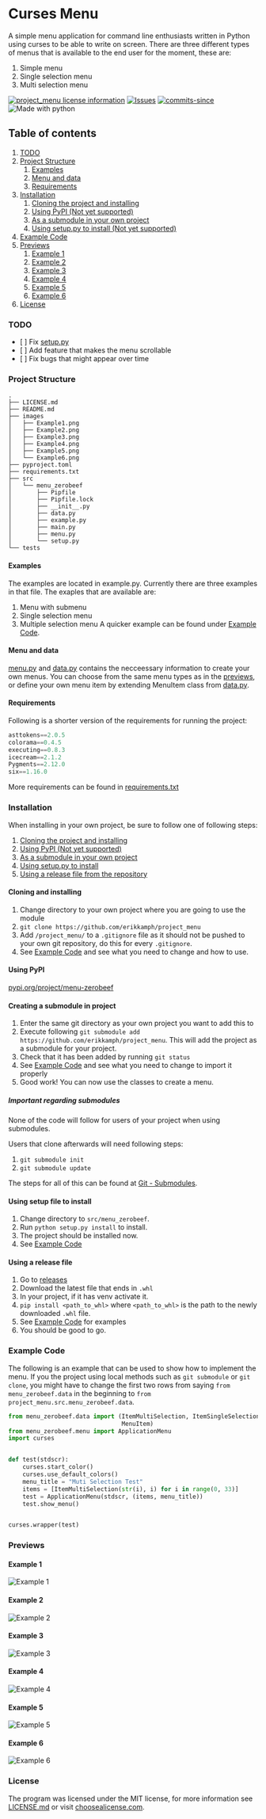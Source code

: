 # Curses Menu
A simple menu application for command line enthusiasts written in Python
using curses to be able to write on screen. There are three different types
of menus that is available to the end user for the moment, these are:
1. Simple menu
2. Single selection menu
3. Multi selection menu

[![project_menu license information](https://img.shields.io/github/license/erikkamph/project_menu.svg)](/LICENSE.md)
[![Issues](https://img.shields.io/github/issues/erikkamph/project_menu.svg)](https://github.com/erikkamph/project_menu/issues)
[![commits-since](https://img.shields.io/github/commits-since/erikkamph/project_menu/0.1.svg)](https://github.com/erikkamph/project_menu/releases/latest)
![Made with python](https://img.shields.io/badge/Python-14354C?style=for-the-badge&logo=python&logoColor=white)

## Table of contents
1. [TODO](#todo)
2. [Project Structure](#project-structure)
    1. [Examples](#examples)
    2. [Menu and data](#menu-and-data)
    3. [Requirements](#requirements)
3. [Installation](#installation)
    1. [Cloning the project and installing](#cloning-and-installing)
    2. [Using PyPI (Not yet supported)](#using-pypi)
    3. [As a submodule in your own project](#creating-a-submodule-in-project)
    4. [Using setup.py to install (Not yet supported)](#using-setup-file-to-install)
4. [Example Code](#example-code)
5. [Previews](#previews)
    1. [Example 1](#example-1)
    2. [Example 2](#example-2)
    3. [Example 3](#example-3)
    4. [Example 4](#example-4)
    5. [Example 5](#example-5)
    6. [Example 6](#example-6)
6. [License](#license)

### TODO
- [ ] Fix [setup.py](/src/menu_zerobeef/setup.py)
- [ ] Add feature that makes the menu scrollable
- [ ] Fix bugs that might appear over time

### Project Structure
```
.
├── LICENSE.md
├── README.md
├── images
│   ├── Example1.png
│   ├── Example2.png
│   ├── Example3.png
│   ├── Example4.png
│   ├── Example5.png
│   └── Example6.png
├── pyproject.toml
├── requirements.txt
├── src
│   └── menu_zerobeef
│       ├── Pipfile
│       ├── Pipfile.lock
│       ├── __init__.py
│       ├── data.py
│       ├── example.py
│       ├── main.py
│       ├── menu.py
│       └── setup.py
└── tests
```

#### Examples
The examples are located in example.py. Currently
there are three examples in that file. The exaples
that are available are:
1. Menu with submenu
2. Single selection menu
3. Multiple selection menu
A quicker example can be found under [Example Code](#example-code).

#### Menu and data
[menu.py](/src/menu_zerobeef/menu.py) and [data.py](/src/menu_zerobeef/data.py) contains the necceessary information
to create your own menus. You can choose from the same
menu types as in the [previews](#previews), or define
your own menu item by extending MenuItem class from
[data.py](/src/menu_zerobeef/data.py).

#### Requirements
Following is a shorter version of the requirements
for running the project:
```python
asttokens==2.0.5
colorama==0.4.5
executing==0.8.3
icecream==2.1.2
Pygments==2.12.0
six==1.16.0
```
More requirements can be found in [requirements.txt](/requirements.txt)

### Installation
When installing in your own project, be sure to follow one of following steps:
1. [Cloning the project and installing](#cloning-and-installing)
2. [Using PyPI (Not yet supported)](#using-pypi)
3. [As a submodule in your own project](#creating-a-submodule-in-project)
4. [Using setup.py to install](#using-setup-file-to-install)
5. [Using a release file from the repository](#using-a-release-file)

#### Cloning and installing
1. Change directory to your own project where you are going to use the module
2. `git clone https://github.com/erikkamph/project_menu`
3. Add `/project_menu/` to a `.gitignore` file as it should not be pushed to your own git repository, do this for every `.gitignore`.
4. See [Example Code](#example-code) and see what you need to change and how to use.

#### Using PyPI
[pypi.org/project/menu-zerobeef](https://pypi.org/project/menu-zerobeef/)

#### Creating a submodule in project
1. Enter the same git directory as your own project you want to add this to
2. Execute following `git submodule add https://github.com/erikkamph/project_menu`. This will add the project as a submodule for your project.
3. Check that it has been added by running `git status`
4. See [Example Code](#example-code) and see what you need to change to import it properly
5. Good work! You can now use the classes to create a menu.

##### Important regarding submodules
None of the code will follow for users of your project when using submodules.

Users that clone afterwards will need following steps:
1. `git submodule init`
2. `git submodule update`

The steps for all of this can be found at [Git - Submodules](https://git-scm.com/book/en/v2/Git-Tools-Submodules).

#### Using setup file to install
1. Change directory to `src/menu_zerobeef`.
2. Run `python setup.py install` to install.
3. The project should be installed now.
4. See [Example Code](#example-code)

#### Using a release file
1. Go to [releases]()
2. Download the latest file that ends in `.whl`
3. In your project, if it has venv activate it.
4. `pip install <path_to_whl>` where `<path_to_whl>` is the path to the newly downloaded `.whl` file.
5. See [Example Code](#example-Code) for examples
6. You should be good to go.

### Example Code
The following is an example that can be used to
show how to implement the menu. If you the project
using local methods such as `git submodule` or `git clone`,
 you might have to change the first two rows from saying
 `from menu_zerobeef.data` in the beginning to
 `from project_menu.src.menu_zerobeef.data`.
```python
from menu_zerobeef.data import (ItemMultiSelection, ItemSingleSelection,
                                MenuItem)
from menu_zerobeef.menu import ApplicationMenu
import curses


def test(stdscr):
    curses.start_color()
    curses.use_default_colors()
    menu_title = "Muti Selection Test"
    items = [ItemMultiSelection(str(i), i) for i in range(0, 33)]
    test = ApplicationMenu(stdscr, (items, menu_title))
    test.show_menu()


curses.wrapper(test)
```

### Previews
#### Example 1
![Example 1](https://github.com/erikkamph/project_menu/blob/cc9afc3761f3e09ab285ebd130aef7c5ed307781/images/Example1.png)

#### Example 2
![Example 2](https://github.com/erikkamph/project_menu/blob/cc9afc3761f3e09ab285ebd130aef7c5ed307781/images/Example2.png)

#### Example 3
![Example 3](https://github.com/erikkamph/project_menu/blob/cc9afc3761f3e09ab285ebd130aef7c5ed307781/images/Example3.png)

#### Example 4
![Example 4](https://github.com/erikkamph/project_menu/blob/cc9afc3761f3e09ab285ebd130aef7c5ed307781/images/Example4.png)

#### Example 5
![Example 5](https://github.com/erikkamph/project_menu/blob/cc9afc3761f3e09ab285ebd130aef7c5ed307781/images/Example5.png)

#### Example 6
![Example 6](https://github.com/erikkamph/project_menu/blob/cc9afc3761f3e09ab285ebd130aef7c5ed307781/images/Example6.png)

### License
The program was licensed under the MIT license,
for more information see [LICENSE.md](/LICENSE.md)
or visit [choosealicense.com](https://choosealicense.com/licenses/mit/).

